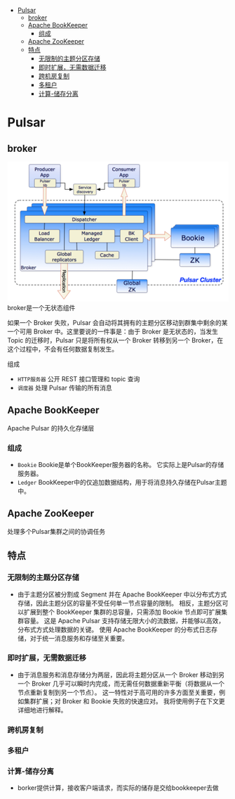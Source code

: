 
* [Pulsar](#pulsar)
    * [broker](#broker)
    * [Apache BookKeeper](#apache-bookkeeper)
        * [组成](#组成)
    * [Apache ZooKeeper](#apache-zookeeper)
    * [特点](#特点)
        * [无限制的主题分区存储](#无限制的主题分区存储)
        * [即时扩展，无需数据迁移](#即时扩展无需数据迁移)
        * [跨机房复制](#跨机房复制)
        * [多租户](#多租户)
        * [计算-储存分离](#计算-储存分离)

# Pulsar
## broker
![](../img/消息队列/pulsar/broker.png)
broker是一个无状态组件

如果一个 Broker 失败，Pulsar 会自动将其拥有的主题分区移动到群集中剩余的某一个可用 Broker 中。这里要说的一件事是：由于 Broker 是无状态的，当发生 Topic 的迁移时，Pulsar 只是将所有权从一个 Broker 转移到另一个 Broker，在这个过程中，不会有任何数据复制发生。

组成
- `HTTP服务器` 公开 REST 接口管理和 topic 查询
- `调度器` 处理 Pulsar 传输的所有消息
## Apache BookKeeper
Apache Pulsar 的持久化存储层

### 组成
- `Bookie` Bookie是单个BookKeeper服务器的名称。 它实际上是Pulsar的存储服务器。
- `Ledger`  BookKeeper中的仅追加数据结构，用于将消息持久存储在Pulsar主题中。
## Apache ZooKeeper
处理多个Pulsar集群之间的协调任务
## 特点
### 无限制的主题分区存储
- 由于主题分区被分割成 Segment 并在 Apache BookKeeper 中以分布式方式存储，因此主题分区的容量不受任何单一节点容量的限制。 相反，主题分区可以扩展到整个 BookKeeper 集群的总容量，只需添加 Bookie 节点即可扩展集群容量。 这是 Apache Pulsar 支持存储无限大小的流数据，并能够以高效，分布式方式处理数据的关键。 使用 Apache BookKeeper 的分布式日志存储，对于统一消息服务和存储至关重要。

### 即时扩展，无需数据迁移
- 由于消息服务和消息存储分为两层，因此将主题分区从一个 Broker 移动到另一个 Broker 几乎可以瞬时内完成，而无需任何数据重新平衡（将数据从一个节点重新复制到另一个节点）。 这一特性对于高可用的许多方面至关重要，例如集群扩展；对 Broker 和 Bookie 失败的快速应对。 我将使用例子在下文更详细地进行解释。

### 跨机房复制

### 多租户

### 计算-储存分离
- borker提供计算，接收客户端请求，而实际的储存是交给bookkeeper去做